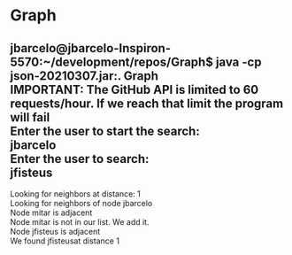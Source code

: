 # Graph

jbarcelo@jbarcelo-Inspiron-5570:~/development/repos/Graph$ java -cp json-20210307.jar:. Graph   
IMPORTANT: The GitHub API is limited to 60 requests/hour. If we reach that limit the program will fail  
Enter the user to start the search:  
jbarcelo  
Enter the user to search:  
jfisteus  
------------------------------  
Looking for neighbors at distance: 1  
Looking for neighbors of node jbarcelo  
Node mitar is adjacent  
Node mitar is not in our list. We add it.  
Node jfisteus is adjacent  
We found jfisteusat distance 1  

